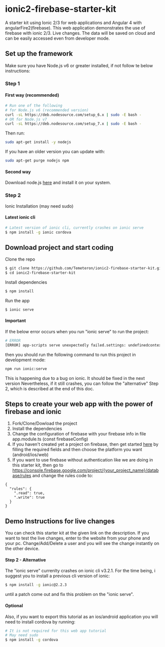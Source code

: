 # ionic2-firebase-starter-kit
A starter kit using Ionic 2/3 for web applications and Angular 4 with angularFire2(firebase). 
This web application demonstrates the use of firebase with ionic 2/3. Live changes. The data will be saved on cloud and can be easily accessed even from developer mode.

## Set up the framework
Make sure you have Node.js v6 or greater installed, if not follow te below instructions:
### Step 1
#### First way (recommended)
```bash
# Run one of the following
# for Node.js v6 (recommended version)
curl -sL https://deb.nodesource.com/setup_6.x | sudo -E bash -
# OR for Node.js v7
curl -sL https://deb.nodesource.com/setup_7.x | sudo -E bash -
```
Then run:
```bash
sudo apt-get install -y nodejs
```
If you have an older version you can update with:
```bash
sudo apt-get purge nodejs npm
```
#### Second way
Download node.js [here](https://nodejs.org/en/) and install it on your system.

### Step 2
Ionic Installation (may need sudo)

#### Latest ionic cli
```bash
# Latest version of ionic cli, currently crashes on ionic serve
$ npm install -g ionic cordova
```

## Download project and start coding
Clone the repo
```bash
$ git clone https://github.com/Temeteron/ionic2-firebase-starter-kit.git
$ cd ionic2-firebase-starter-kit
```

Install dependencies
```bash
$ npm install
```

Run the app
```bash
$ ionic serve
```
#### Important
If the below error occurs when you run "ionic serve" to run the project:
```bash
# ERROR
[ERROR] app-scripts serve unexpectedly failed.settings: undefinedcontext: [object Object]
```
then you should run the following command to run this project in development mode:
```bash
npm run ionic:serve
```
This is happening due to a bug on ionic. It should be fixed in the next version
Nevertheless, if it still crashes, you can follow the "alternative" Step 2, which is described at the end of this doc.


## Steps to create your web app with the power of firebase and ionic
1) Fork/Clone/Dowload the project
2) Install the dependencies
3) Change the configuration of firebase with your firebase info in file app.module.ts (const firebaseConfig)
4) If you haven't created yet a project on firebase, then get started [here](https://console.firebase.google.com/) by filling the required fields and then choose the platform you want (android/ios/web)
5) If you want to use firebase without authentication like we are doing in this starter kit, then go to https://console.firebase.google.com/project/{your_project_name}/database/rules and change the rules code to:
```
{
  "rules": {
    ".read": true,
    ".write": true
  }
}
```

## Demo Instructions for live changes
You can check this starter kit at the given link on the description. If you want to test the live changes, enter to the website from your phone and your pc. Change/Add/Delete a user and you will see the change instantly on the other device.


#### Step 2 - Alternative
The "ionic serve" currenlty crashes on ionic cli v3.2.1.
For the time being, i suggest you to install a previous cli version of ionic:
```bash
$ npm install -g ionic@2.2.3
```
until a patch come out and fix this problem on the "ionic serve".

#### Optional
Also, if you want to export this tutorial as an ios/android application you will need to install cordova by running:
```bash
# It is not required for this web app tutorial
# May need sudo
$ npm install -g cordova
```
